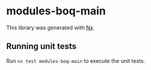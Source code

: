 # modules-boq-main

This library was generated with [Nx](https://nx.dev).

## Running unit tests

Run `nx test modules-boq-main` to execute the unit tests.

